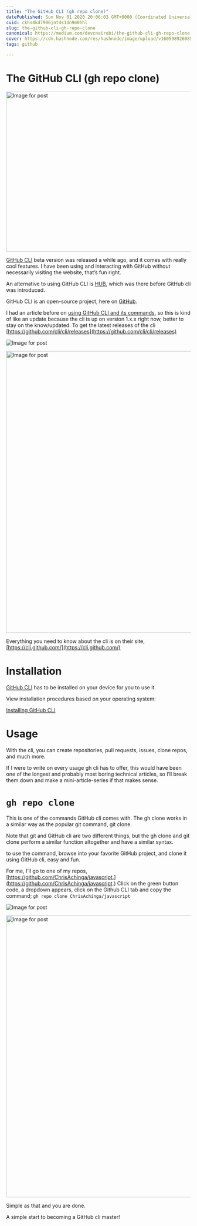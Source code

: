 ```yaml
---
title: "The GitHub CLI (gh repo clone)"
datePublished: Sun Nov 01 2020 20:06:03 GMT+0000 (Coordinated Universal Time)
cuid: ckhs4kd7906jnt4s1dn9m0hhl
slug: the-github-cli-gh-repo-clone
canonical: https://medium.com/devcnairobi/the-github-cli-gh-repo-clone-c0595e5672de
cover: https://cdn.hashnode.com/res/hashnode/image/upload/v1605989260858/_URl3DV_h.png
tags: github

---
```


<span class="s"></span>

# The GitHub CLI (gh repo clone)


<noscript><img alt="Image for post" class="t u v gv aj" src="https://miro.medium.com/max/1436/1*_t6Uv_WHkdAqBj7GO0a8_g.png" width="718" height="436" srcSet="https://miro.medium.com/max/552/1*_t6Uv_WHkdAqBj7GO0a8_g.png 276w, https://miro.medium.com/max/1104/1*_t6Uv_WHkdAqBj7GO0a8_g.png 552w, https://miro.medium.com/max/1280/1*_t6Uv_WHkdAqBj7GO0a8_g.png 640w, https://miro.medium.com/max/1400/1*_t6Uv_WHkdAqBj7GO0a8_g.png 700w" sizes="700px"/></noscript>

[GitHub CLI](https://cli.github.com/) beta version was released a while ago, and it comes with really cool features. I have been using and interacting with GitHub without necessarily visiting the website, that’s fun right.

An alternative to using GitHub CLI is [HUB](https://hub.github.com/), which was there before GitHub cli was introduced.

GitHub CLI is an open-source project, here on [GitHub](https://github.com/cli/cli/).

I had an article before on [using GitHub CLI and its commands](https://dev.to/chrisachinga/using-github-s-cli-on-ubuntu-commands-3a89), so this is kind of like an update because the cli is up on version 1.x.x right now, better to stay on the know/updated. To get the latest releases of the cli [https://github.com/cli/cli/releases](https://github.com/cli/cli/releases)

![Image for post](https://miro.medium.com/max/60/1*pn3P9h9Yv3dNcO5ZkgXBSg.png?q=20)

<noscript><img alt="Image for post" class="t u v gv aj" src="https://miro.medium.com/max/2732/1*pn3P9h9Yv3dNcO5ZkgXBSg.png" width="1366" height="768" srcSet="https://miro.medium.com/max/552/1*pn3P9h9Yv3dNcO5ZkgXBSg.png 276w, https://miro.medium.com/max/1104/1*pn3P9h9Yv3dNcO5ZkgXBSg.png 552w, https://miro.medium.com/max/1280/1*pn3P9h9Yv3dNcO5ZkgXBSg.png 640w, https://miro.medium.com/max/1400/1*pn3P9h9Yv3dNcO5ZkgXBSg.png 700w" sizes="700px"/></noscript>

Everything you need to know about the cli is on their site, [https://cli.github.com/](https://cli.github.com/)

# Installation

[GitHub CLI](https://cli.github.com/) has to be installed on your device for you to use it.

View installation procedures based on your operating system:

[Installing GitHub CLI](https://github.com/cli/cli#installation)

# Usage

With the cli, you can create repositories, pull requests, issues, clone repos, and much more.

If I were to write on every usage gh cli has to offer, this would have been one of the longest and probably most boring technical articles, so I’ll break them down and make a mini-article-series if that makes sense.

# `gh repo clone`

This is one of the commands GitHub cli comes with. The gh clone works in a similar way as the popular git command, git clone.

Note that git and GitHub cli are two different things, but the gh clone and git clone perform a similar function altogether and have a similar syntax.

to use the command, browse into your favorite GitHub project, and clone it using GitHub cli, easy and fun.

For me, I’ll go to one of my repos, [https://github.com/ChrisAchinga/javascript.](https://github.com/ChrisAchinga/javascript.) Click on the green button code, a dropdown appears, click on the Github CLI tab and copy the command; `gh repo clone ChrisAchinga/javascript`

![Image for post](https://miro.medium.com/max/60/1*U0WvFiMOwWgYcTzAegxiFA.png?q=20)

<noscript><img alt="Image for post" class="t u v gv aj" src="https://miro.medium.com/max/2732/1*U0WvFiMOwWgYcTzAegxiFA.png" width="1366" height="768" srcSet="https://miro.medium.com/max/552/1*U0WvFiMOwWgYcTzAegxiFA.png 276w, https://miro.medium.com/max/1104/1*U0WvFiMOwWgYcTzAegxiFA.png 552w, https://miro.medium.com/max/1280/1*U0WvFiMOwWgYcTzAegxiFA.png 640w, https://miro.medium.com/max/1400/1*U0WvFiMOwWgYcTzAegxiFA.png 700w" sizes="700px"/></noscript>

Simple as that and you are done.

A simple start to becoming a GitHub cli master!